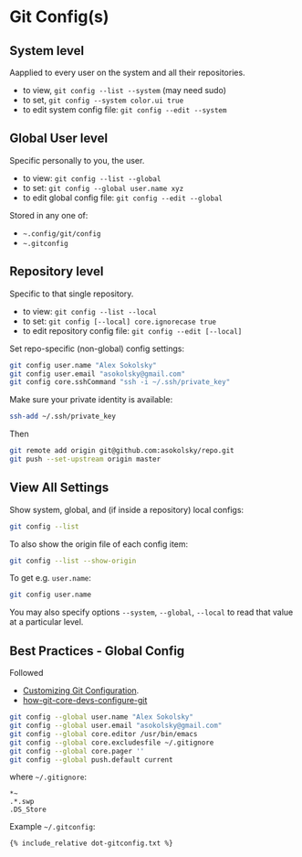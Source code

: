 # Git Config(s)

## System level

Aapplied to every user on the system and all their repositories.

* to view, `git config --list --system` (may need sudo)
* to set, `git config --system color.ui true`
* to edit system config file: `git config --edit --system`

## Global User level

Specific personally to you, the user.

* to view: `git config --list --global`
* to set: `git config --global user.name xyz`
* to edit global config file: `git config --edit --global`

Stored in any one of:

* `~.config/git/config`
* `~.gitconfig`

## Repository level

Specific to that single repository.

* to view: `git config --list --local`
* to set: `git config [--local] core.ignorecase true`
* to edit repository config file: `git config --edit [--local]`

Set repo-specific (non-global) config settings:
```sh
git config user.name "Alex Sokolsky"
git config user.email "asokolsky@gmail.com"
git config core.sshCommand "ssh -i ~/.ssh/private_key"
```

Make sure your private identity is available:
```sh
ssh-add ~/.ssh/private_key
```

Then
```sh
git remote add origin git@github.com:asokolsky/repo.git
git push --set-upstream origin master
```

## View All Settings

Show system, global, and (if inside a repository) local configs:

```sh
git config --list
```

To also show the origin file of each config item:
```sh
git config --list --show-origin
```

To get e.g. `user.name`:

```sh
git config user.name
```

You may also specify options `--system`, `--global`, `--local` to read that
value at a particular level.


## Best Practices - Global Config

Followed 
* [Customizing Git Configuration](https://git-scm.com/book/en/v2/Customizing-Git-Git-Configuration).
* [how-git-core-devs-configure-git](https://blog.gitbutler.com/how-git-core-devs-configure-git/)

```sh
git config --global user.name "Alex Sokolsky"
git config --global user.email "asokolsky@gmail.com"
git config --global core.editor /usr/bin/emacs
git config --global core.excludesfile ~/.gitignore
git config --global core.pager ''
git config --global push.default current
```

where `~/.gitignore`:
```
*~
.*.swp
.DS_Store
```

Example `~/.gitconfig`:
```
{% include_relative dot-gitconfig.txt %}
```

